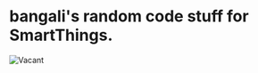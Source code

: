 # bangali's random code stuff for SmartThings.

![Vacant](https://user-images.githubusercontent.com/319291/32026136-d367e612-b997-11e7-885f-de855d9e444e.png)
